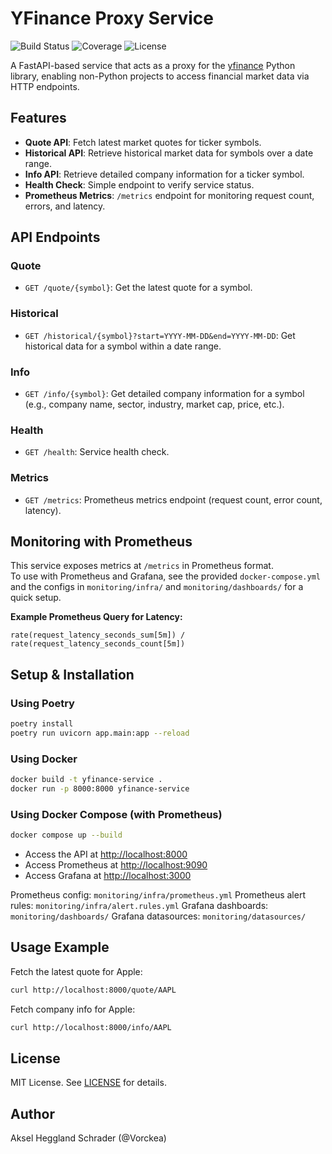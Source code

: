 # YFinance Proxy Service

![Build Status](https://img.shields.io/github/actions/workflow/status/Vorckea/yfinance-service/ci.yml?branch=main)
![Coverage](https://img.shields.io/badge/coverage-90%25-brightgreen)
![License](https://img.shields.io/github/license/Vorckea/yfinance-service)

A FastAPI-based service that acts as a proxy for the [yfinance](https://github.com/ranaroussi/yfinance) Python library, enabling non-Python projects to access financial market data via HTTP endpoints.

## Features

- **Quote API**: Fetch latest market quotes for ticker symbols.
- **Historical API**: Retrieve historical market data for symbols over a date range.
- **Info API**: Retrieve detailed company information for a ticker symbol.
- **Health Check**: Simple endpoint to verify service status.
- **Prometheus Metrics**: `/metrics` endpoint for monitoring request count, errors, and latency.

## API Endpoints

### Quote
- `GET /quote/{symbol}`: Get the latest quote for a symbol.

### Historical
- `GET /historical/{symbol}?start=YYYY-MM-DD&end=YYYY-MM-DD`: Get historical data for a symbol within a date range.

### Info
- `GET /info/{symbol}`: Get detailed company information for a symbol (e.g., company name, sector, industry, market cap, price, etc.).

### Health
- `GET /health`: Service health check.

### Metrics
- `GET /metrics`: Prometheus metrics endpoint (request count, error count, latency).

## Monitoring with Prometheus

This service exposes metrics at `/metrics` in Prometheus format.  
To use with Prometheus and Grafana, see the provided `docker-compose.yml` and the configs in `monitoring/infra/` and `monitoring/dashboards/` for a quick setup.

**Example Prometheus Query for Latency:**
```
rate(request_latency_seconds_sum[5m]) / rate(request_latency_seconds_count[5m])
```

## Setup & Installation

### Using Poetry
```sh
poetry install
poetry run uvicorn app.main:app --reload
```

### Using Docker
```sh
docker build -t yfinance-service .
docker run -p 8000:8000 yfinance-service
```

### Using Docker Compose (with Prometheus)
```sh
docker compose up --build
```
- Access the API at [http://localhost:8000](http://localhost:8000)
- Access Prometheus at [http://localhost:9090](http://localhost:9090)
- Access Grafana at [http://localhost:3000](http://localhost:3000)

Prometheus config: `monitoring/infra/prometheus.yml`
Prometheus alert rules: `monitoring/infra/alert.rules.yml`
Grafana dashboards: `monitoring/dashboards/`
Grafana datasources: `monitoring/datasources/`

## Usage Example
Fetch the latest quote for Apple:
```sh
curl http://localhost:8000/quote/AAPL
```
Fetch company info for Apple:
```sh
curl http://localhost:8000/info/AAPL
```

## License
MIT License. See [LICENSE](LICENSE) for details.

## Author
Aksel Heggland Schrader (@Vorckea)